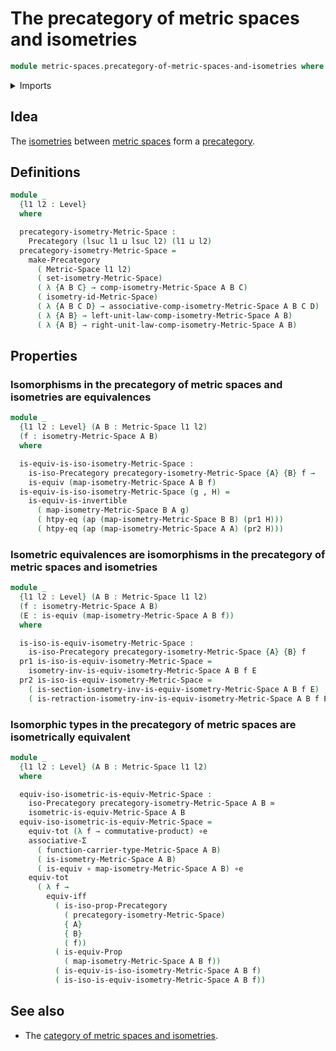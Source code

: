 # The precategory of metric spaces and isometries

```agda
module metric-spaces.precategory-of-metric-spaces-and-isometries where
```

<details><summary>Imports</summary>

```agda
open import category-theory.isomorphisms-in-precategories
open import category-theory.precategories

open import foundation.action-on-identifications-functions
open import foundation.contractible-types
open import foundation.dependent-pair-types
open import foundation.equivalences
open import foundation.function-extensionality
open import foundation.function-types
open import foundation.functoriality-dependent-pair-types
open import foundation.identity-types
open import foundation.logical-equivalences
open import foundation.propositions
open import foundation.subtypes
open import foundation.torsorial-type-families
open import foundation.transport-along-identifications
open import foundation.type-arithmetic-cartesian-product-types
open import foundation.type-arithmetic-dependent-pair-types
open import foundation.universe-levels

open import metric-spaces.equality-of-metric-spaces
open import metric-spaces.functions-metric-spaces
open import metric-spaces.isometry-metric-spaces
open import metric-spaces.metric-spaces
```

</details>

## Idea

The [isometries](metric-spaces.isometry-metric-spaces.md) between
[metric spaces](metric-spaces.metric-spaces.md) form a
[precategory](category-theory.precategories.md).

## Definitions

```agda
module _
  {l1 l2 : Level}
  where

  precategory-isometry-Metric-Space :
    Precategory (lsuc l1 ⊔ lsuc l2) (l1 ⊔ l2)
  precategory-isometry-Metric-Space =
    make-Precategory
      ( Metric-Space l1 l2)
      ( set-isometry-Metric-Space)
      ( λ {A B C} → comp-isometry-Metric-Space A B C)
      ( isometry-id-Metric-Space)
      ( λ {A B C D} → associative-comp-isometry-Metric-Space A B C D)
      ( λ {A B} → left-unit-law-comp-isometry-Metric-Space A B)
      ( λ {A B} → right-unit-law-comp-isometry-Metric-Space A B)
```

## Properties

### Isomorphisms in the precategory of metric spaces and isometries are equivalences

```agda
module _
  {l1 l2 : Level} (A B : Metric-Space l1 l2)
  (f : isometry-Metric-Space A B)
  where

  is-equiv-is-iso-isometry-Metric-Space :
    is-iso-Precategory precategory-isometry-Metric-Space {A} {B} f →
    is-equiv (map-isometry-Metric-Space A B f)
  is-equiv-is-iso-isometry-Metric-Space (g , H) =
    is-equiv-is-invertible
      ( map-isometry-Metric-Space B A g)
      ( htpy-eq (ap (map-isometry-Metric-Space B B) (pr1 H)))
      ( htpy-eq (ap (map-isometry-Metric-Space A A) (pr2 H)))
```

### Isometric equivalences are isomorphisms in the precategory of metric spaces and isometries

```agda
module _
  {l1 l2 : Level} (A B : Metric-Space l1 l2)
  (f : isometry-Metric-Space A B)
  (E : is-equiv (map-isometry-Metric-Space A B f))
  where

  is-iso-is-equiv-isometry-Metric-Space :
    is-iso-Precategory precategory-isometry-Metric-Space {A} {B} f
  pr1 is-iso-is-equiv-isometry-Metric-Space =
    isometry-inv-is-equiv-isometry-Metric-Space A B f E
  pr2 is-iso-is-equiv-isometry-Metric-Space =
    ( is-section-isometry-inv-is-equiv-isometry-Metric-Space A B f E) ,
    ( is-retraction-isometry-inv-is-equiv-isometry-Metric-Space A B f E)
```

### Isomorphic types in the precategory of metric spaces are isometrically equivalent

```agda
module _
  {l1 l2 : Level} (A B : Metric-Space l1 l2)
  where

  equiv-iso-isometric-is-equiv-Metric-Space :
    iso-Precategory precategory-isometry-Metric-Space A B ≃
    isometric-is-equiv-Metric-Space A B
  equiv-iso-isometric-is-equiv-Metric-Space =
    equiv-tot (λ f → commutative-product) ∘e
    associative-Σ
      ( function-carrier-type-Metric-Space A B)
      ( is-isometry-Metric-Space A B)
      ( is-equiv ∘ map-isometry-Metric-Space A B) ∘e
    equiv-tot
      ( λ f →
        equiv-iff
          ( is-iso-prop-Precategory
            ( precategory-isometry-Metric-Space)
            { A}
            { B}
            ( f))
          ( is-equiv-Prop
            ( map-isometry-Metric-Space A B f))
          ( is-equiv-is-iso-isometry-Metric-Space A B f)
          ( is-iso-is-equiv-isometry-Metric-Space A B f))
```

## See also

- The
  [category of metric spaces and isometries](metric-spaces.category-of-metric-spaces-and-isometries.md).
